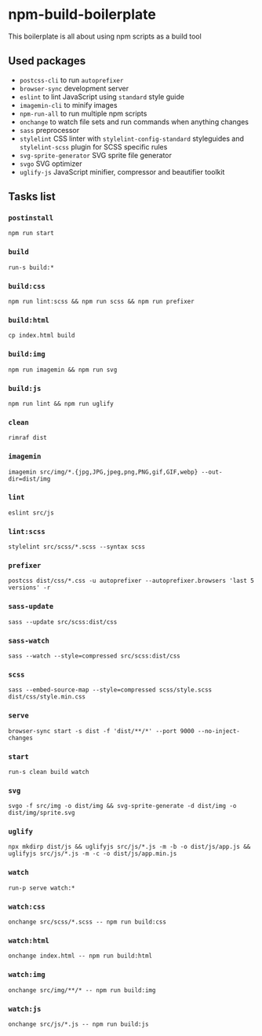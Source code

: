 # npm-build-boilerplate
This boilerplate is all about using npm scripts as a build tool

## Used packages
* `postcss-cli` to run `autoprefixer`
* `browser-sync` development server
* `eslint` to lint JavaScript using `standard` style guide
* `imagemin-cli` to minify images
* `npm-run-all` to run multiple npm scripts
* `onchange` to watch file sets and run commands when anything changes
* `sass` preprocessor
* `stylelint` CSS linter with `stylelint-config-standard` styleguides and `stylelint-scss` plugin for SCSS specific rules
* `svg-sprite-generator` SVG sprite file generator
* `svgo` SVG optimizer
* `uglify-js` JavaScript minifier, compressor and beautifier toolkit

## Tasks list
### `postinstall`
`npm run start`

### `build`
`run-s build:*`

### `build:css`
`npm run lint:scss && npm run scss && npm run prefixer`

### `build:html`
`cp index.html build`

### `build:img`
`npm run imagemin && npm run svg`

### `build:js`
`npm run lint && npm run uglify`

### `clean`
`rimraf dist`

### `imagemin`
`imagemin src/img/*.{jpg,JPG,jpeg,png,PNG,gif,GIF,webp} --out-dir=dist/img`

### `lint`
`eslint src/js`

### `lint:scss`
`stylelint src/scss/*.scss --syntax scss`

### `prefixer`
`postcss dist/css/*.css -u autoprefixer --autoprefixer.browsers 'last 5 versions' -r`

### `sass-update`
`sass --update src/scss:dist/css`

### `sass-watch`
`sass --watch --style=compressed src/scss:dist/css`

### `scss`
`sass --embed-source-map --style=compressed scss/style.scss dist/css/style.min.css`

### `serve`
`browser-sync start -s dist -f 'dist/**/*' --port 9000 --no-inject-changes`

### `start`
`run-s clean build watch`

### `svg`
`svgo -f src/img -o dist/img && svg-sprite-generate -d dist/img -o dist/img/sprite.svg`

### `uglify`
`npx mkdirp dist/js && uglifyjs src/js/*.js -m -b -o dist/js/app.js && uglifyjs src/js/*.js -m -c -o dist/js/app.min.js`

### `watch`
`run-p serve watch:*`

### `watch:css`
`onchange src/scss/*.scss -- npm run build:css`

### `watch:html`
`onchange index.html -- npm run build:html`

### `watch:img`
`onchange src/img/**/* -- npm run build:img`

### `watch:js`
`onchange src/js/*.js -- npm run build:js`
